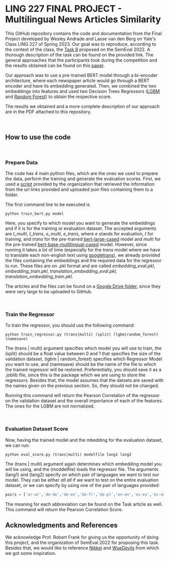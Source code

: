 # LING 227 FINAL PROJECT - Multilingual News Articles Similarity

This GitHub repository contains the code and documentation from the Final Project developed by Wesley Andrade and Lasse van den Berg on Yale's Class LING 227 of Spring 2023. Our goal was to reproduce, according to the context of the class, the [Task 8](https://competitions.codalab.org/competitions/33835#learn_the_details-task-results) proposed on the SemEval 2022. A thorough description of the task can be found on the provided link. The general approaches that the participants took during the competition and the results obtained can be found on this [paper](https://aclanthology.org/2022.semeval-1.155.pdf).

Our approach was to use a pre-trained BERT model through a bi-encoder architecture, where each newspaper article would go through a BERT encoder and have its embedding generated. Then, we combined the two embeddings into features and used two Decision Trees Regressors ([LGBM](https://lightgbm.readthedocs.io/en/v3.3.2/) and [Random Forest](https://scikit-learn.org/stable/modules/generated/sklearn.ensemble.RandomForestRegressor.html)) to obtain the respective score.

The results we obtained and a more complete description of our approach are in the PDF attached to this repository.

<br>

## How to use the code

<br>

### Prepare Data

The code has 4 main python files, which are the ones we used to prepare the data, perform the training and generate the evaluation scores. First, we used a [script](https://github.com/euagendas/semeval_8_2022_ia_downloader) provided by the organization that retrieved the information from the url links provided and uploaded json files containing them to a folder.

The first command line to be executed is 
```console
python train_bert.py model
```

Here, you specify to which model you want to generate the embeddings and if it is for the training or evaluation dataset. The accepted arguments are *t_multi*, *t_trans*, *e_multi*, *e_trans*, where *e* stands for evaluation, *t* for training, and *trans* for the pre-trained [bert-large-cased](https://huggingface.co/bert-large-cased) model and *multi* for the pre-trained [bert-base-multilingual-cased](https://huggingface.co/bert-base-multilingual-cased) model. However, since running it takes a lot of time (especially for the *trans* model where we have to translate each non-english text using [googletrans](https://pypi.org/project/googletrans/)), we already provided the files containing the embeddings and the required data for the regressor to run. These files are on .pkl format and are called *embedding_eval.pkl*, *embedding_train.pkl*, *translation_embedding_eval.pkl*, *translation_embedding_train.pkl*.

The articles and the files can be found on a [Google Drive folder](https://drive.google.com/drive/folders/1We5Up6zBFChUwJv19QFm1eeCoZfvdtT8?usp=sharing), since they were very large to be uploaded to GitHub.

<br>

### Train the Regressor

To train the regressor, you should use the following command:

```console
python train_regressor.py (trans|multi) (split) (lgbm|random_forest) (namesave)
```

The (trans | multi) argument specifies which model you will use to train, the (split) should be a float value between 0 and 1 that specifies the size of the validation dataset, (lgbm | random_forest) specifies which Regressor Model you want to use, and (namesave) should be the name of the file to which the trained regressor will be restored. Preferentially, you should save it as a .joblib file, since this is the package which we are using to store the regressors. Besides that, the model assumes that the datsets are saved with the names given on the previous section. So, they should not be changed.

Running this command will return the Pearson Correlation of the regressor on the validation dataset and the overall importance of each of the features. The ones for the LGBM are not normalized.

<br>

### Evaluation Dataset Score

Now, having the trained model and the mbedding for the evaluation dataset, we can run:
```console
python eval_score.py (trans|multi) modelfile lang1 lang2
```

The (trans | multi) argument again determines which embedding model you will be using, and the (moddelfile) loads the regressor file. The arguments (lang1) and (lang2) specify on which pair of languages we want to test our model. They can be either *all all* if we want to test on the entire evaluation dataset, or we can specify by using one of the pair of languages provided:
```python
pairs = ['ar-ar','de-de','de-en','de-fr','de-pl','en-en','es-es','es-en','es-it','fr-fr','fr-pl','it-it','pl-pl','pl-en','ru-ru','tr-tr','zh-zh','zh-en']
```

The meaning for each abbreviation can be found on the Task article as well. This command will return the Pearson Correlation Score.

## Acknowledgments and References

We acknowledge Prof. Robert Frank for giving us the opportunity of doing this project, and the organization of SemEval 2022 for proposing this task. Besides that, we would like to reference [Nikkei](https://aclanthology.org/2022.semeval-1.171.pdf) and [WueDevils](https://aclanthology.org/2022.semeval-1.175.pdf) from which we got some inspiration.
